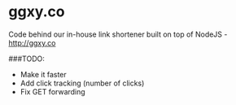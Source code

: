ggxy.co
=======

Code behind our in-house link shortener built on top of NodeJS - http://ggxy.co

###TODO:
- Make it faster
- Add click tracking (number of clicks)
- Fix GET forwarding
